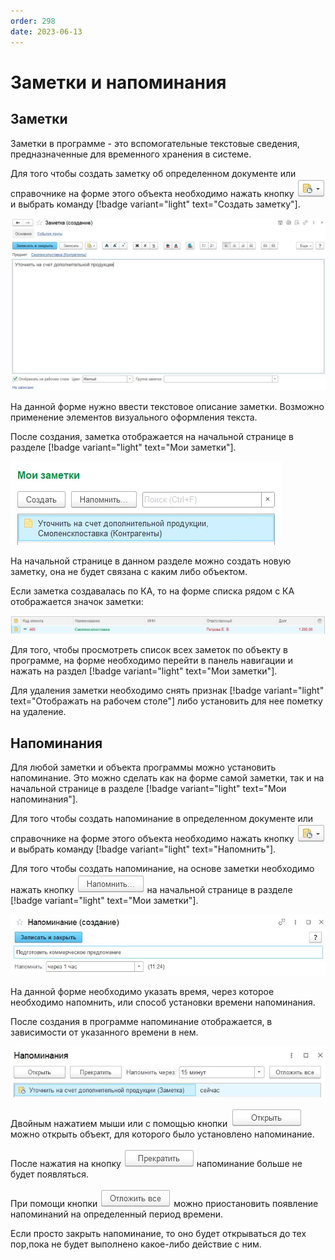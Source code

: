 ```yaml
---
order: 298
date: 2023-06-13
---
```

# Заметки и напоминания

## Заметки 

Заметки в программе - это вспомогательные текстовые сведения, предназначенные для временного хранения в системе.

Для того чтобы создать заметку об определенном документе или справочнике на форме этого объекта необходимо нажать кнопку ![](/images/Заметки_напоминания.jpg) и выбрать команду [!badge variant="light" text="Создать заметку"].

![Создание заметки](/images/Заметка.jpg)

На данной форме нужно ввести текстовое описание заметки. Возможно применение элементов визуального оформления текста. 

После создания, заметка отображается на начальной странице в разделе [!badge variant="light" text="Мои заметки"].

![Мои заметки](/images/Заметки_начальная_страница.jpg)

На начальной странице в данном разделе можно создать новую заметку, она не будет связана с каким либо объектом.

Если заметка создавалась по КА, то на форме списка рядом с КА отображается значок заметки:

![Заметки на форме списка КА](/images/Заметки_форма_списка_КА.jpg)

Для того, чтобы просмотреть список всех заметок по объекту в программе, на форме необходимо перейти в панель навигации и нажать на раздел [!badge variant="light" text="Мои заметки"].

Для удаления заметки необходимо снять признак  [!badge variant="light" text="Отображать на рабочем столе"] либо установить для нее пометку на удаление.

## Напоминания

Для любой заметки и объекта программы можно установить напоминание. Это можно сделать как на форме самой заметки, так и на начальной странице в разделе [!badge variant="light" text="Мои напоминания"].

Для того чтобы создать напоминание в определенном документе или справочнике на форме этого объекта необходимо нажать кнопку ![](/images/Заметки_напоминания.jpg) и выбрать команду [!badge variant="light" text="Напомнить"].

Для того чтобы создать напоминание, на основе заметки необходимо нажать кнопку ![](/images/Напомнить.jpg) на начальной странице в разделе [!badge variant="light" text="Мои заметки"].

![Создание напоминания](/images/Напоминание.jpg)

На данной форме необходимо указать время, через которое необходимо напомнить, или способ установки времени напоминания.

После создания в программе напоминание отображается, в зависимости от указанного времени в нем.

![Напоминание](/images/Результат_напоминания.jpg)

Двойным нажатием мыши или с помощью кнопки ![](/images/Открыть_напоминание.jpg) можно открыть объект, для которого было установлено напоминание.

После нажатия на кнопку ![](/images/Прекратить.jpg) напоминание больше не будет появляться.

При помощи кнопки ![](/images/Отложить_все.jpg) можно приостановить появление напоминаний на определенный период времени.

Если просто закрыть напоминание, то оно будет открываться до тех пор,пока не будет выполнено какое-либо действие с ним.

